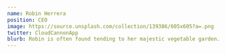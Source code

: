 ```yaml
---
name: Robin Herrera
position: CEO
image: https://source.unsplash.com/collection/139386/605x605?a=.png
twitter: CloudCannonApp
blurb: Robin is often found tending to her majestic vegetable garden.
---
```


